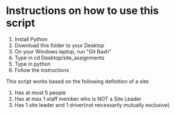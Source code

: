 # Instructions on how to use this script
1. Install Python
2. Download this folder to your Desktop
3. On your Windows laptop, run "Git Bash"
4. Type in cd Desktop/site_assignments
5. Type in python 
6. Follow the instructions

This script works based on the following definition of a site:
1. Has at most 5 people
2. Has at max 1 staff member who is NOT a Site Leader
3. Has 1 site leader and 1 driver(not necessarily mutually exclusive)